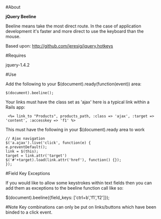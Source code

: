 #About

**jQuery Beeline** 

Beeline means take the most direct route.  In the case of application development it's faster and more direct to use the keyboard than the mouse.

Based upon: http://github.com/jeresig/jquery.hotkeys

#Requires

jquery-1.4.2

#Use

Add the following to your $(document).ready(function(event)) area:

    $(document).beeline();

Your links must have the class set as 'ajax' here is a typical link within a Rails app:

     <%= link_to "Products", products_path, :class => 'ajax', :target => 'content', :accesskey => 'f1' %>

This must have the following in your $(document).ready area to work

    // Ajax navigation
    $('a.ajax').live('click', function(e) { 
	e.preventDefault();
	link = $(this); 
	target = link.attr('target')
	$('#'+target).load(link.attr('href'), function() {});
    });

#Field Key Exceptions

If you would like to allow some keystrokes within text fields then you can add them as exceptions to the beeline function call like so:

   $(document).beeline({field_keys: ['ctrl+b','f1','f2']});


#Note
Key combinations can only be put on links/buttons which have been binded to a click event.

